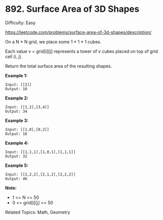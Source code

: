 # 892. Surface Area of 3D Shapes

Difficulty: Easy

https://leetcode.com/problems/surface-area-of-3d-shapes/description/


On a N * N grid, we place some 1 * 1 * 1 cubes.

Each value v = grid[i][j] represents a tower of v cubes placed on top of grid cell (i, j).

Return the total surface area of the resulting shapes.

 
**Example 1:**
```
Input: [[2]]
Output: 10
```
**Example 2:**
```
Input: [[1,2],[3,4]]
Output: 34
```
**Example 3:**
```
Input: [[1,0],[0,2]]
Output: 16
```
**Example 4:**
```
Input: [[1,1,1],[1,0,1],[1,1,1]]
Output: 32
```
**Example 5:**
```
Input: [[2,2,2],[2,1,2],[2,2,2]]
Output: 46
``` 

**Note:**

* 1 <= N <= 50
* 0 <= grid[i][j] <= 50

Related Topics: Math, Geometry
